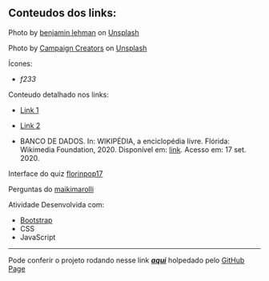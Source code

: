 ## Conteudos dos links:

Photo by [benjamin lehman](https://unsplash.com/@benjaminlehman?utm_source=unsplash&utm_medium=referral&utm_content=creditCopyText>)
</a> on [Unsplash](https://unsplash.com/s/photos/database?utm_source=unsplash&utm_medium=referral&utm_content=creditCopyText)


Photo by [Campaign Creators](https://unsplash.com/@campaign_creators?utm_source=unsplash&utm_medium=referral&utm_content=creditCopyText) on [Unsplash](https://unsplash.com/s/photos/database?utm_source=unsplash&utm_medium=referral&utm_content=creditCopyText)

Ícones:

- <i class="fas fa-server"> f233</i>

Conteudo detalhado nos links:

- [Link 1](https://sites.google.com/site/uniplibancodedados1/aulas/aula-1---introducao)

- [Link 2](https://www.diegomacedo.com.br/fundamentos-da-administracao-de-dados-tabelas-entidades-relacao-colunas-atributos-linhas-registros-tuplas-indices-chaves-e-relacionamentos/#:~:text=Tabelas%20%2F%20Entidades%20%2F%20Rela%C3%A7%C3%A3o,e%20colunas%20com%20seus%20dados.)

- BANCO DE DADOS. In: WIKIPÉDIA, a enciclopédia livre. Flórida: Wikimedia Foundation, 2020. Disponível em: [link](https://pt.wikipedia.org/w/index.php?title=Banco_de_dados&oldid=59370999). Acesso em: 17 set. 2020.

Interface do quiz [florinpop17](https://github.com/florinpop17/10-projects-10-hours)

Perguntas do [maikimarolli](https://github.com/maikimarolli/Atividade1.2-Banco/)

Atividade Desenvolvida com:

- [Bootstrap](https://getbootstrap.com/)
- CSS
- JavaScript

---

Pode conferir o projeto rodando nesse link **_[aqui](https://b2evandro.github.io/TrabalhoDesenvolvimentoWeb/)_** holpedado pelo [GitHub Page](https://pages.github.com/)
